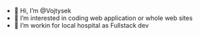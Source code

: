 - 👋 Hi, I’m @Vojtysek
- 👀 I’m interested in coding web application or whole web sites
- 🌱 I’m workin for local hospital as Fullstack dev

<!---
Vojtysek/Vojtysek is a ✨ special ✨ repository because its `README.md` (this file) appears on your GitHub profile.
You can click the Preview link to take a look at your changes.
--->
